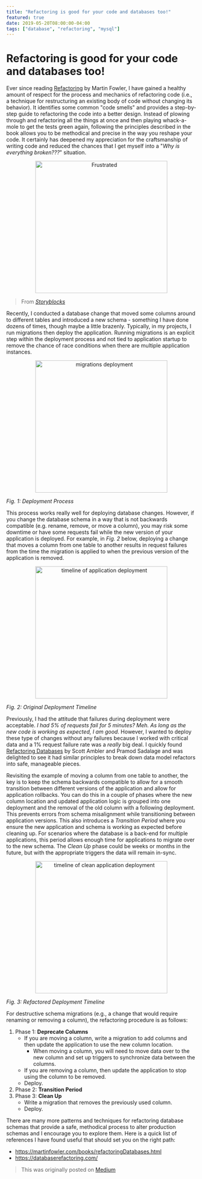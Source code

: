 ```yaml
---
title: "Refactoring is good for your code and databases too!"
featured: true
date: 2019-05-20T08:00:00-04:00
tags: ["database", "refactoring", "mysql"]
---
```


# Refactoring is good for your code and databases too!

Ever since reading [Refactoring](https://martinfowler.com/books/refactoring.html) by Martin Fowler, I have gained a healthy amount of respect for the process and mechanics of refactoring code (i.e., a technique for restructuring an existing body of code without changing its behavior).
It identifies some common "code smells" and provides a step-by-step guide to refactoring the code into a better design.
Instead of plowing through and refactoring all the things at once and then playing whack-a-mole to get the tests green again, following the principles described in the book allows you to be methodical and precise in the way you reshape your code.
It certainly has deepened my appreciation for the craftsmanship of writing code and reduced the chances that I get myself into a "_Why is everything broken???_" situation.

<p align="center">
    <img src="/database-refactoring/frustrated.jpg" alt="Frustrated" align="center" style="height: 350px;"/>
</p>

> From *[Storyblocks](https://www.storyblocks.com/)*

Recently, I conducted a database change that moved some columns around to different tables and introduced a new schema - something I have done dozens of times, though maybe a little brazenly.
Typically, in my projects, I run migrations then deploy the application.
Running migrations is an explicit step within the deployment process and not tied to application startup to remove the chance of race conditions when there are multiple application instances.

<p align="center">
    <img src="/database-refactoring/diagrams/migrations-deployment.png" alt="migrations deployment" style="height: 350px;"/>
</p>

*Fig. 1: Deployment Process*

This process works really well for deploying database changes.
However, if you change the database schema in a way that is not backwards compatible (e.g. rename, remove, or move a column), you may risk some downtime or have some requests fail while the new version of your application is deployed.
For example, in *Fig. 2* below, deploying a change that moves a column from one table to another results in request failures from the time the migration is applied to when the previous version of the application is removed.

<p align="center">
    <img src="/database-refactoring/diagrams/timeline-deployment-1.png" alt="timeline of application deployment" style="height: 350px;"/>
</p>

*Fig. 2: Original Deployment Timeline*

Previously, I had the attitude that failures during deployment were acceptable.
_I had 5% of requests fail for 5 minutes? Meh. As long as the new code is working as expected, I am good._
However, I wanted to deploy these type of changes without any failures because I worked with critical data and a 1% request failure rate was a _really_ big deal.
I quickly found [Refactoring Databases](https://martinfowler.com/books/refactoringDatabases.html) by Scott Ambler and Pramod Sadalage and was delighted to see it had similar principles to break down data model refactors into safe, manageable pieces.

Revisiting the example of moving a column from one table to another, the key is to keep the schema backwards compatible to allow for a smooth transition between different versions of the application and allow for application rollbacks.
You can do this in a couple of phases where the new column location and updated application logic is grouped into one deployment and the removal of the old column with a following deployment.
This prevents errors from schema misalignment while transitioning between application versions.
This also introduces a _Transition Period_ where you ensure the new application and schema is working as expected before cleaning up.
For scenarios where the database is a back-end for multiple applications, this period allows enough time for applications to migrate over to the new schema.
The _Clean Up_ phase could be weeks or months in the future, but with the appropriate triggers the data will remain in-sync.

<p align="center">
    <img src="/database-refactoring/diagrams/timeline-deployment-2.png" alt="timeline of clean application deployment" style="height: 350px;"/>
</p>

*Fig. 3: Refactored Deployment Timeline*

For destructive schema migrations (e.g., a change that would require renaming or removing a column), the refactoring procedure is as follows:

1. Phase 1: **Deprecate Columns**
    * If you are moving a column, write a migration to add columns and then update the application to use the new column location.
        * When moving a column, you will need to move data over to the new column and set up triggers to synchronize data between the columns.
    * If you are removing a column, then update the application to stop using the column to be removed.
    * Deploy.
1. Phase 2: **Transition Period**
1. Phase 3: **Clean Up**
    * Write a migration that removes the previously used column.
    * Deploy.

There are many more patterns and techniques for refactoring database schemas that provide a safe, methodical process to alter production schemas and I encourage you to explore them.
Here is a quick list of references I have found useful that should set you on the right path:

- https://martinfowler.com/books/refactoringDatabases.html
- https://databaserefactoring.com/

> This was originally posted on [Medium](https://medium.com/@rocky.grayjr/refactoring-is-good-for-your-code-and-databases-too-aa4579900235)
